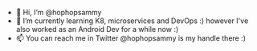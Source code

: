 - 👋 Hi, I’m @hophopsammy
- 🌱 I’m currently learning K8, microservices and DevOps :) however I've also worked as an Android Dev for a while now :) 
- 📫 You can reach me in Twitter @hophopsammy is my handle there :) 

<!---
hophopsammy/hophopsammy is a ✨ special ✨ repository because its `README.md` (this file) appears on your GitHub profile.
You can click the Preview link to take a look at your changes.
--->
